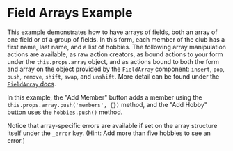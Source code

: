 # Field Arrays Example

This example demonstrates how to have arrays of fields, both an array of one field or of a group 
of fields. In this form, each member of the club has a first name, last name, and a list of 
hobbies. The following array manipulation actions are available, as raw action creators, as bound
actions to your form under the `this.props.array` object, and as actions bound to both the form 
and array on the object provided by the `FieldArray` component: `insert`, `pop`, `push`, `remove`,
`shift`, `swap`, and `unshift`. More detail can be found under the
[`FieldArray` docs](http://redux-form.com/6.0.0-alpha.11/docs/api/FieldArray.md).

In this example, the "Add Member" button adds a member using the 
`this.props.array.push('members', {})` method, and the "Add Hobby" button uses the `hobbies.push()`
method.

Notice that array-specific errors are available if set on the array structure itself under the 
`_error` key. (Hint: Add more than five hobbies to see an error.)
